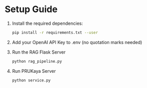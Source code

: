 # Setup Guide

1. Install the required dependencies:  
   ```bash
   pip install -r requirements.txt --user
2. Add your OpenAI API Key to .env (no quotation marks needed)
   
4. Run the RAG Flask Server 
   ```bash
   python rag_pipeline.py
5. Run PRUKaya Server
   ```bash
   python service.py
